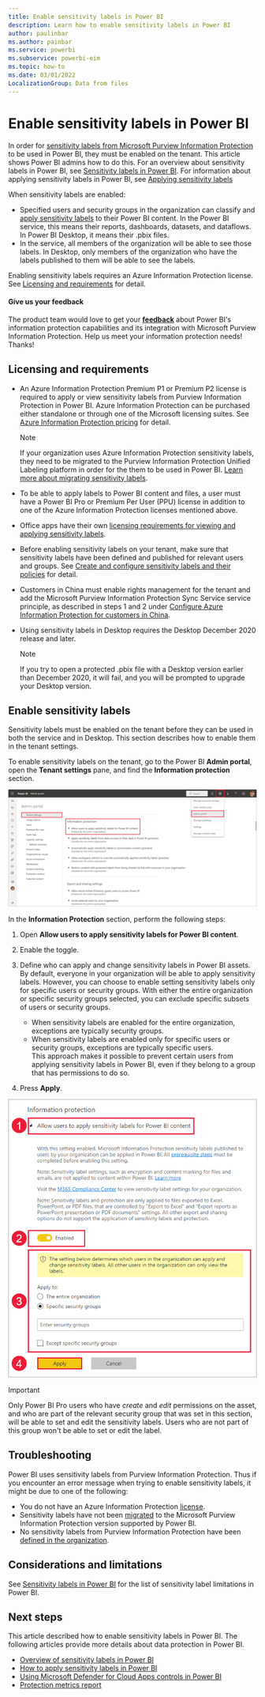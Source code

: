 ```yaml
---
title: Enable sensitivity labels in Power BI
description: Learn how to enable sensitivity labels in Power BI
author: paulinbar
ms.author: painbar
ms.service: powerbi
ms.subservice: powerbi-eim
ms.topic: how-to
ms.date: 03/01/2022
LocalizationGroup: Data from files
---
```

# Enable sensitivity labels in Power BI

In order for [sensitivity labels from Microsoft Purview Information Protection](/microsoft-365/compliance/sensitivity-labels) to be used in Power BI, they must be enabled on the tenant. This article shows Power BI admins how to do this. For an overview about sensitivity labels in Power BI, see [Sensitivity labels in Power BI](service-security-sensitivity-label-overview.md). For information about applying sensitivity labels in Power BI, see [Applying sensitivity labels](./service-security-apply-data-sensitivity-labels.md)

When sensitivity labels are enabled:

* Specified users and security groups in the organization can classify and [apply sensitivity labels](./service-security-apply-data-sensitivity-labels.md) to their Power BI content. In the Power BI service, this means their reports, dashboards, datasets, and dataflows. In Power BI Desktop, it means their .pbix files.
* In the service, all members of the organization will be able to see those labels. In Desktop, only members of the organization who have the labels published to them will be able to see the labels.

Enabling sensitivity labels requires an Azure Information Protection license. See [Licensing and requirements](#licensing-and-requirements) for detail.

#### Give us your feedback

The product team would love to get your **[feedback](https://forms.office.com/pages/responsepage.aspx?id=v4j5cvGGr0GRqy180BHbR-PPBJBIRPlBpEYIBVrF5lRUREtUREJJRzJZSzcyM1pZWU9LOUdSVkFKWC4u)** about Power BI's information protection capabilities and its integration with Microsoft Purview Information Protection. Help us meet your information protection needs! Thanks!

## Licensing and requirements

* An Azure Information Protection Premium P1 or Premium P2 license is required to apply or view sensitivity labels from Purview Information Protection in Power BI. Azure Information Protection can be purchased either standalone or through one of the Microsoft licensing suites. See [Azure Information Protection pricing](https://azure.microsoft.com/services/information-protection/) for detail.

    > [!NOTE]
    > If your organization uses Azure Information Protection sensitivity labels, they need to be migrated to the Purview Information Protection Unified Labeling platform in order for the them to be used in Power BI. [Learn more about migrating sensitivity labels](/azure/information-protection/configure-policy-migrate-labels).

* To be able to apply labels to Power BI content and files, a user must have a Power BI Pro or Premium Per User (PPU) license in addition to one of the Azure Information Protection licenses mentioned above.

* Office apps have their own [licensing requirements for viewing and applying sensitivity labels](/microsoft-365/compliance/get-started-with-sensitivity-labels#subscription-and-licensing-requirements-for-sensitivity-labels).

* Before enabling sensitivity labels on your tenant, make sure that sensitivity labels have been defined and published for relevant users and groups. See [Create and configure sensitivity labels and their policies](/microsoft-365/compliance/create-sensitivity-labels) for detail.

* Customers in China must enable rights management for the tenant and add the Microsoft Purview Information Protection Sync Service service principle, as described in steps 1 and 2 under [Configure Azure Information Protection for customers in China](/microsoft-365/admin/services-in-china/parity-between-azure-information-protection?view=o365-21vianet&preserve-view=true#configure-aip-for-customers-in-china).

* Using sensitivity labels in Desktop requires the Desktop December 2020 release and later.

    > [!NOTE]
    > If you try to open a protected .pbix file with a Desktop version earlier than December 2020, it will fail, and you will be prompted to upgrade your Desktop version.

## Enable sensitivity labels

Sensitivity labels must be enabled on the tenant before they can be used in both the service and in Desktop. This section describes how to enable them in the tenant settings.

To enable sensitivity labels on the tenant, go to the Power BI **Admin portal**, open the **Tenant settings** pane, and find the **Information protection** section.

![Find the Information Protection section](media/service-security-enable-data-sensitivity-labels/enable-data-sensitivity-labels-01.png)

In the **Information Protection** section, perform the following steps:
1. Open **Allow users to apply sensitivity labels for Power BI content**.
1. Enable the toggle.
1. Define who can apply and change sensitivity labels in Power BI assets. By default, everyone in your organization will be able to apply sensitivity labels. However, you can choose to enable setting sensitivity labels only for specific users or security groups. With either the entire organization or specific security groups selected, you can exclude specific subsets of users or security groups.

   * When sensitivity labels are enabled for the entire organization, exceptions are typically security groups.
   * When sensitivity labels are enabled only for specific users or security groups, exceptions are typically specific users.  
    This approach makes it possible to prevent certain users from applying sensitivity labels in Power BI, even if they belong to a group that has permissions to do so.

1. Press **Apply**.

![Enable sensitivity labels](media/service-security-enable-data-sensitivity-labels/enable-data-sensitivity-labels-02.png)

> [!IMPORTANT]
> Only Power BI Pro users who have *create* and *edit* permissions on the asset, and who are part of the relevant security group that was set in this section, will be able to set and edit the sensitivity labels. Users who are not part of this group won't be able to set or edit the label.

## Troubleshooting

Power BI uses sensitivity labels from Purview Information Protection. Thus if you encounter an error message when trying to enable sensitivity labels, it might be due to one of the following:

* You do not have an Azure Information Protection [license](#licensing-and-requirements).
* Sensitivity labels have not been [migrated](#enable-sensitivity-labels) to the Microsoft Purview Information Protection version supported by Power BI.
* No sensitivity labels from Purview Information Protection have been [defined in the organization](#enable-sensitivity-labels).

## Considerations and limitations

See [Sensitivity labels in Power BI](service-security-sensitivity-label-overview.md#considerations-and-limitations) for the list of sensitivity label limitations in Power BI.

## Next steps

This article described how to enable sensitivity labels in Power BI. The following articles provide more details about data protection in Power BI.

* [Overview of sensitivity labels in Power BI](service-security-sensitivity-label-overview.md)
* [How to apply sensitivity labels in Power BI](./service-security-apply-data-sensitivity-labels.md)
* [Using Microsoft Defender for Cloud Apps controls in Power BI](service-security-using-defender-for-cloud-apps-controls.md)
* [Protection metrics report](service-security-data-protection-metrics-report.md)

